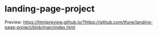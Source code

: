 # landing-page-project

Preview: https://htmlpreview.github.io/?https://github.com/tfune/landing-page-project/blob/main/index.html
